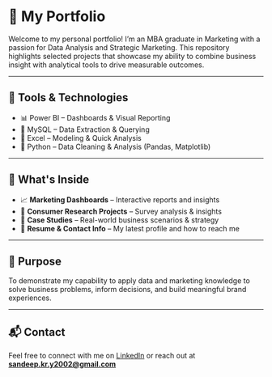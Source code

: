 # 💼 My Portfolio

Welcome to my personal portfolio! I’m an MBA graduate in Marketing with a passion for Data Analysis and Strategic Marketing. This repository highlights selected projects that showcase my ability to combine business insight with analytical tools to drive measurable outcomes.

---

## 🧰 Tools & Technologies
- 📊 Power BI – Dashboards & Visual Reporting  
- 🐬 MySQL – Data Extraction & Querying  
- 📗 Excel – Modeling & Quick Analysis  
- 🐍 Python – Data Cleaning & Analysis (Pandas, Matplotlib)

---

## 📁 What's Inside
- 📈 **Marketing Dashboards** – Interactive reports and insights  
- 🧠 **Consumer Research Projects** – Survey analysis & insights  
- 📝 **Case Studies** – Real-world business scenarios & strategy  
- 📄 **Resume & Contact Info** – My latest profile and how to reach me

---

## 🚀 Purpose
To demonstrate my capability to apply data and marketing knowledge to solve business problems, inform decisions, and build meaningful brand experiences.

---

## 📬 Contact
Feel free to connect with me on [LinkedIn](https://www.linkedin.com/in/sandeepkry21) or reach out at **sandeep.kr.y2002@gmail.com**
